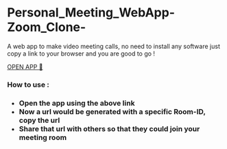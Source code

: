 # Personal_Meeting_WebApp-Zoom_Clone-
A web app to make video meeting calls, no need to install any software just copy a link to your browser and you are good to go !

<a href="https://tranquil-woodland-77773.herokuapp.com">OPEN APP 🚀</a>

<h3>How to use : <h3>
  <ul>
    <li>Open the app using the above link</li>
    <li>Now a url would be generated with a specific Room-ID, copy the url</li>
    <li>Share that url with others so that they could join your meeting room</li>
  </ul>
